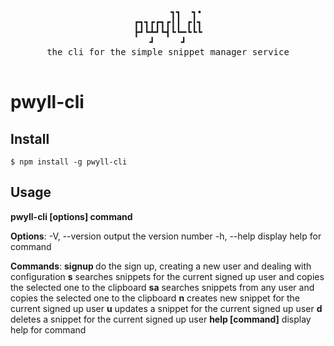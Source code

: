 <div class="text" align="center">
    <pre>
       ┓┓  ┓•
┏┓┓┏┏┓┏┃┃ ┏┃┓
┣┛┗┻┛┗┫┗┗━┗┗┗
┛     ┛
the cli for the simple snippet manager service
    </pre>
</div>

# pwyll-cli

## Install

`$ npm install -g pwyll-cli`

## Usage

**pwyll-cli [options] command**

**Options**:
  -V, --version            output the version number
  -h, --help               display help for command

**Commands**:
  **signup <url> <username>**  do the sign up, creating a new user and dealing with configuration
  **s**                        searches snippets for the current signed up user and copies the selected one to the clipboard
  **sa**                       searches snippets from any user and copies the selected one to the clipboard
  **n**                        creates new snippet for the current signed up user
  **u**                        updates a snippet for the current signed up user
  **d**                        deletes a snippet for the current signed up user
  **help [command]**           display help for command

